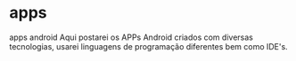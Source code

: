 # apps
apps android
Aqui postarei os APPs Android criados com diversas tecnologias, usarei linguagens de programação diferentes bem como IDE's.
